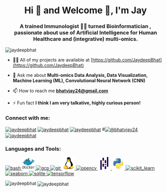 <h1 align="center">Hi 👋 and Welcome 🙏, I'm Jay</h1>
<h3 align="center">A trained Immunologist 👨‍🔬 turned Bioinformatician , passionate about use of Artificial Intelligence for Human Healthcare and (integrative) multi-omics.</h3>

<p align="left"> <img src="https://komarev.com/ghpvc/?username=jaydeepbhat&label=Profile%20views&color=0e75b6&style=flat" alt="jaydeepbhat" /> </p>

- 👨‍💻 All of my projects are available at [https://github.com/JaydeepBhat](https://github.com/JaydeepBhat)

- 💬 Ask me about **Multi-omics Data Analysis, Data Visualization, Machine Learning (ML), Convolutional Neural Network (CNN)**

- 📫 How to reach me **bhatvjay24@gmail.com**

- ⚡ Fun fact **I think I am very talkative, highly curious person!**

<h3 align="left">Connect with me:</h3>
<p align="left">
<a href="https://twitter.com/jaydeepbhat" target="blank"><img align="center" src="https://raw.githubusercontent.com/rahuldkjain/github-profile-readme-generator/master/src/images/icons/Social/twitter.svg" alt="jaydeepbhat" height="30" width="40" /></a>
<a href="https://linkedin.com/in/jaydeepbhat" target="blank"><img align="center" src="https://raw.githubusercontent.com/rahuldkjain/github-profile-readme-generator/master/src/images/icons/Social/linked-in-alt.svg" alt="jaydeepbhat" height="30" width="40" /></a>
<a href="https://kaggle.com/jaydeepbhat" target="blank"><img align="center" src="https://raw.githubusercontent.com/rahuldkjain/github-profile-readme-generator/master/src/images/icons/Social/kaggle.svg" alt="jaydeepbhat" height="30" width="40" /></a>
#<a href="https://medium.com/@bhatvjay24" target="blank"><img align="center" src="https://raw.githubusercontent.com/rahuldkjain/github-profile-readme-#generator/master/src/images/icons/Social/medium.svg" alt="@bhatvjay24" height="30" width="40" /></a>
<a href="https://www.youtube.com/c/jaydeepbhat" target="blank"><img align="center" src="https://raw.githubusercontent.com/rahuldkjain/github-profile-readme-generator/master/src/images/icons/Social/youtube.svg" alt="jaydeepbhat" height="30" width="40" /></a>
</p>

<h3 align="left">Languages and Tools:</h3>
<p align="left"> <a href="https://www.gnu.org/software/bash/" target="_blank" rel="noreferrer"> <img src="https://www.vectorlogo.zone/logos/gnu_bash/gnu_bash-icon.svg" alt="bash" width="40" height="40"/> </a> <a href="https://www.docker.com/" target="_blank" rel="noreferrer"> <img src="https://raw.githubusercontent.com/devicons/devicon/master/icons/docker/docker-original-wordmark.svg" alt="docker" width="40" height="40"/> </a> <a href="https://cloud.google.com" target="_blank" rel="noreferrer"> <img src="https://www.vectorlogo.zone/logos/google_cloud/google_cloud-icon.svg" alt="gcp" width="40" height="40"/> </a> <a href="https://git-scm.com/" target="_blank" rel="noreferrer"> <img src="https://www.vectorlogo.zone/logos/git-scm/git-scm-icon.svg" alt="git" width="40" height="40"/> </a> <a href="https://www.linux.org/" target="_blank" rel="noreferrer"> <img src="https://raw.githubusercontent.com/devicons/devicon/master/icons/linux/linux-original.svg" alt="linux" width="40" height="40"/> </a> <a href="https://opencv.org/" target="_blank" rel="noreferrer"> <img src="https://www.vectorlogo.zone/logos/opencv/opencv-icon.svg" alt="opencv" width="40" height="40"/> </a> <a href="https://pandas.pydata.org/" target="_blank" rel="noreferrer"> <img src="https://raw.githubusercontent.com/devicons/devicon/2ae2a900d2f041da66e950e4d48052658d850630/icons/pandas/pandas-original.svg" alt="pandas" width="40" height="40"/> </a> <a href="https://www.python.org" target="_blank" rel="noreferrer"> <img src="https://raw.githubusercontent.com/devicons/devicon/master/icons/python/python-original.svg" alt="python" width="40" height="40"/> </a> <a href="https://scikit-learn.org/" target="_blank" rel="noreferrer"> <img src="https://upload.wikimedia.org/wikipedia/commons/0/05/Scikit_learn_logo_small.svg" alt="scikit_learn" width="40" height="40"/> </a> <a href="https://seaborn.pydata.org/" target="_blank" rel="noreferrer"> <img src="https://seaborn.pydata.org/_images/logo-mark-lightbg.svg" alt="seaborn" width="40" height="40"/> </a> <a href="https://www.sqlite.org/" target="_blank" rel="noreferrer"> <img src="https://www.vectorlogo.zone/logos/sqlite/sqlite-icon.svg" alt="sqlite" width="40" height="40"/> </a> <a href="https://www.tensorflow.org" target="_blank" rel="noreferrer"> <img src="https://www.vectorlogo.zone/logos/tensorflow/tensorflow-icon.svg" alt="tensorflow" width="40" height="40"/> </a> </p>

<p><img align="left" src="https://github-readme-stats.vercel.app/api/top-langs?username=jaydeepbhat&show_icons=true&locale=en&layout=compact" alt="jaydeepbhat" /></p>

<p>&nbsp;<img align="center" src="https://github-readme-stats.vercel.app/api?username=jaydeepbhat&show_icons=true&locale=en" alt="jaydeepbhat" /></p>

